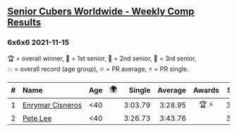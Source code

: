<style>table {white-space: nowrap;}</style>
<link rel="stylesheet" type="text/css" href="/scw-comp/css/flags.css" />

## [Senior Cubers Worldwide - Weekly Comp Results](/scw-comp/results/)
### 6x6x6 2021-11-15

<span style="white-space: nowrap;">🏆 = overall winner</span>, <span style="white-space: nowrap;">🥇 = 1st senior</span>, <span style="white-space: nowrap;">🥈 = 2nd senior</span>, <span style="white-space: nowrap;">🥉 = 3rd senior</span>, <span style="white-space: nowrap;">💥 = overall record (age group)</span>, <span style="white-space: nowrap;">🔥 = PR average</span>, <span style="white-space: nowrap;">⚡ = PR single</span>.

| # | Name | Age | 🌍 | Single | Average | Awards | Solve 1 | Solve 2 | Solve 3 | Video |
| :--: | :-- | :--: | :--: | --: | --: | :--: | --: | --: | --: | :-- |
| 1 | [Enrymar Cisneros](../../persons/enrymar_cisneros/666.md) | <40 | <i class="flag flag-VE" /> | 3:03.79 | 3:28.95 | 🏆 ⚡ | 3:28.94 | 3:54.13 | 3:03.79 | [Desktop](https://www.facebook.com/events/1073199523496198/permalink/1081361166013367) / [Mobile](https://m.facebook.com/events/1073199523496198?view=permalink&id=1081361166013367) |
| 2 | [Pete Lee](../../persons/pete_lee/666.md) | <40 | <i class="flag flag-GB" /> | 3:26.73 | 3:43.76 |  | 3:26.73 | 3:52.64 | 3:51.90 | [Desktop](https://www.facebook.com/events/1073199523496198/permalink/1076728186476665) / [Mobile](https://m.facebook.com/events/1073199523496198?view=permalink&id=1076728186476665) |

<!-- Global site tag (gtag.js) - Google Analytics -->
<script async src="https://www.googletagmanager.com/gtag/js?id=UA-86348435-3"></script>
<script>window.dataLayer = window.dataLayer || []; function gtag() {dataLayer.push(arguments);} gtag('js', new Date()); gtag('config', 'UA-86348435-3');</script>
